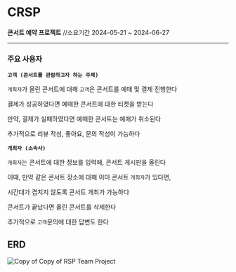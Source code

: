 # CRSP
**콘서트 예약 프로젝트**
//소요기간 2024-05-21 ~ 2024-06-27
***
### 주요 사용자
**`고객 (콘서트를 관람하고자 하는 주체)`**

`개최자`가 올린 콘서트에 대해 `고객`은 콘서트를 예매 및 결제 진행한다

결제가 성공하였다면 예매한 콘서트에 대한 티켓을 받는다

 만약, 결제가 실패하였다면 예매한 콘서트는 예매가 취소된다 

 추가적으로 리뷰 작성, 좋아요, 문의 작성이 가능하다 

**`개최자 (소속사)`**

`개최자`는 콘서트에 대한 정보를 입력해,  콘서트 게시판을 올린다

이때, 만약 같은 콘서트 장소에 대해 이미 콘서트 `개최자`가 있다면,

시간대가 겹치지 않도록 콘서트 개최가 가능하다

콘서트가 끝났다면 올린 콘서트를 삭제한다

추가적으로 `고객`문의에 대한 답변도 한다

## ERD
![Copy of Copy of RSP Team Project](https://github.com/teamCRSP/crsp/assets/152678910/42fa5690-175d-45f1-bf4c-eb4738e6b3ae)
